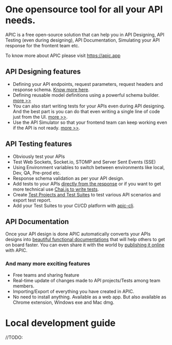 # One opensource tool for all your API needs.

APIC is a free open-source solution that can help you in API Designing, API Testing (even during designing), API Documentation, Simulating your API response for the frontent team etc.

To know more about APIC please visit https://apic.app

## API Designing features
- Defining your API endpoints, request parameters, request headers and response schema. [Know more here](https://docs.apic.app/designer/create-endpoint "Know more here").
- Defining reusable model definitions using a powerful schema builder. [more >>](https://docs.apic.app/designer/create-model "Know more here")
- You can also start writing tests for your APIs even during API designing. And the best part is you can do that even writing a single line of code just from the UI. [more >>](https://docs.apic.app/designer/write-api-tests-starting-from-design-phase "Know more here").
- Use the API Simulator so that your frontend team can keep working even if the API is not ready. [more >>](https://docs.apic.app/simulator "Know more here").

## API Testing features
- Obviously test your APIs
- Test Web Sockets, Socket.io, STOMP and Server Sent Events (SSE)
- Using Environment variables to switch between environments like local, Dev, QA, Pre-prod etc.
- Response schema validation as per your API design.
- Add tests to your APIs [directly from the response](https://docs.apic.app/tester/using-test-builder "directly from the response") or if you want to get more technical use [Chai.js to write tests](https://docs.apic.app/tester/writing-test-cases "Chai.js to write tests").
- Create [Test Projects and Test Suites](https://docs.apic.app/tester/creating-test-suits "Test Projects and Test Suites") to test various API scenarios and export test report.
- Add your Test Suites to your CI/CD platform with [apic-cli](https://docs.apic.app/cicd-integration "apic-cli").

## API Documentation
Once your API design is done APIC automatically converts your APIs designs into [beautiful functional documentations](https://docs.apic.app/docs "beautiful functional documentations") that will help others to get on board faster. You can even share it with the world by [publishing it online](https://docs.apic.app/dashboard/published-docs "publishing it online") with APIC.

### And many more exciting features
- Free teams and sharing feature
- Real-time update of changes made to API projects/Tests among team members.
- Importing/Export of everything you have created in APIC.
- No need to install anything. Available as a web app. But also available as Chrome extension, Windows exe and Mac dmg.

# Local development guide
//TODO: 
